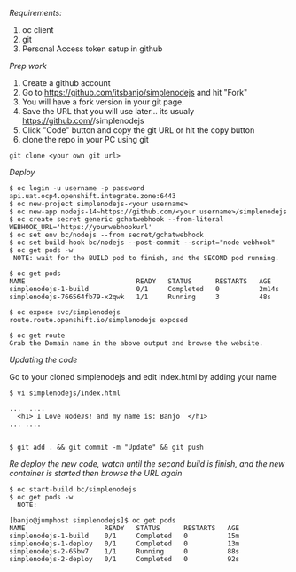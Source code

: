 *Requirements:*

1. oc client
2. git
3. Personal Access token setup in github

*Prep work*

1. Create a github account
2. Go to https://github.com/itsbanjo/simplenodejs and hit "Fork"
3. You will have a fork version in your git page.
4. Save the URL that you will use later... its usualy https://github.com/<username>/simplenodejs
4. Click "Code" button and copy the git URL or hit the copy button
5. clone the repo in your PC using git

```
git clone <your own git url>
```



*Deploy*


```
$ oc login -u username -p password api.uat.ocp4.openshift.integrate.zone:6443
$ oc new-project simplenodejs-<your username>
$ oc new-app nodejs-14~https://github.com/<your username>/simplenodejs 
$ oc create secret generic gchatwebhook --from-literal WEBHOOK_URL='https://yourwebhookurl'
$ oc set env bc/nodejs --from secret/gchatwebhook
$ oc set build-hook bc/nodejs --post-commit --script="node webhook"
$ oc get pods -w
 NOTE: wait for the BUILD pod to finish, and the SECOND pod running.

$ oc get pods
NAME                            READY   STATUS      RESTARTS   AGE
simplenodejs-1-build            0/1     Completed   0          2m14s
simplenodejs-766564fb79-x2qwk   1/1     Running     3          48s

$ oc expose svc/simplenodejs
route.route.openshift.io/simplenodejs exposed

$ oc get route
Grab the Domain name in the above output and browse the website.
```


*Updating the code*

Go to your cloned simplenodejs and edit index.html by adding your name

```
$ vi simplenodejs/index.html

...  ....
  <h1> I Love NodeJs! and my name is: Banjo  </h1>
... ....


$ git add . && git commit -m "Update" && git push

```

*Re deploy the new code, watch until the second build is finish, and the new container is started then browse the URL again*

```
$ oc start-build bc/simplenodejs
$ oc get pods -w
  NOTE: 

[banjo@jumphost simplenodejs]$ oc get pods
NAME                    READY   STATUS      RESTARTS   AGE
simplenodejs-1-build    0/1     Completed   0          15m
simplenodejs-1-deploy   0/1     Completed   0          13m
simplenodejs-2-65bw7    1/1     Running     0          88s
simplenodejs-2-deploy   0/1     Completed   0          92s

```

